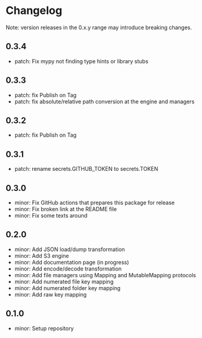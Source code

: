 # Changelog
Note: version releases in the 0.x.y range may introduce breaking changes.

## 0.3.4

- patch: Fix mypy not finding type hints or library stubs

## 0.3.3

- patch: fix Publish on Tag
- patch: fix absolute/relative path conversion at the engine and managers

## 0.3.2

- patch: fix Publish on Tag

## 0.3.1

- patch: rename secrets.GITHUB_TOKEN to secrets.TOKEN

## 0.3.0

- minor: Fix GitHub actions that prepares this package for release
- minor: Fix broken link at the README file
- minor: Fix some texts around

## 0.2.0

- minor: Add JSON load/dump transformation
- minor: Add S3 engine
- minor: Add documentation page (in progress)
- minor: Add encode/decode transformation
- minor: Add file managers using Mapping and MutableMapping protocols
- minor: Add numerated file key mapping
- minor: Add numerated folder key mapping
- minor: Add raw key mapping

## 0.1.0

- minor: Setup repository
